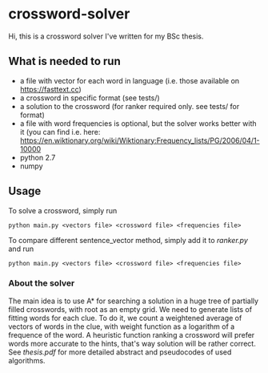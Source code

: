 # crossword-solver

Hi, this is a crossword solver I've written for my BSc thesis. 

## What is needed to run
- a file with vector for each word in language (i.e. those available on https://fasttext.cc)
- a crossword in specific format (see tests/)
- a solution to the crossword (for ranker required only. see tests/ for format)
- a file with word frequencies is optional, but the solver works better with it (you can find i.e. here: https://en.wiktionary.org/wiki/Wiktionary:Frequency_lists/PG/2006/04/1-10000
- python 2.7
- numpy
## Usage

To solve a crossword, simply run
```
python main.py <vectors file> <crossword file> <frequencies file>
```

To compare different sentence_vector method, simply add it to _ranker.py_ and run
```
python main.py <vectors file> <crossword file> <frequencies file>
```

### About the solver

The main idea is to use A* for searching a solution in a huge tree of partially filled crosswords, with root as an empty grid. We need to generate lists of fitting words for each clue. To do it, we count a weightened average of vectors of words in the clue, with weight function as a logarithm of a frequence of the word. A heuristic function ranking a crossword will prefer words more accurate to the hints, that's way solution will be rather correct. See *thesis.pdf* for more detailed abstract and pseudocodes of used algorithms.


